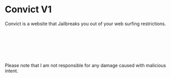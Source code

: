 <h1>Convict V1</h1>
<p>Convict is a website that Jailbreaks you out of your web surfing restrictions.</p>
<br><br><br><br><br>
<p class="footer">Please note that I am not responsible for any damage caused with malicious intent.</p>
